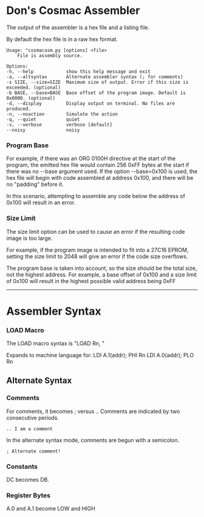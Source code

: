# Don's Cosmac Assembler



The output of the assembler is a hex file and a listing file.

By default the hex file is in a raw hex format.



    Usage: "cosmacasm.py [options] <file>
        File is assembly source.

    Options:
    -h, --help            show this help message and exit
    -a, --altsyntax       Alternate assembler syntax (; for comments)
    -s SIZE, --size=SIZE  Maximum size of output. Error if this size is exceeded. (optional)
    -b BASE, --base=BASE  Base offset of the program image. Default is 0x0000. (optional)
    -d, --display         Display output on terminal. No files are produced.
    -n, --noaction        Simulate the action
    -q, --quiet           quiet
    -v, --verbose         verbose [default]
    --noisy               noisy


### Program Base

For example, if there was an ORG 0100H directive at the start of the program, the emitted hex file would contain 256 0xFF bytes at the start if there was no --base argument used.
If the option --base=0x100 is used, the hex file will begin with code assembled at address 0x100, and there will be no "padding" before it.

In this scenario, attempting to assemble any code below the address of 0x100 will result in an error.

### Size Limit

The size limit option can be used to cause an error if the resulting code image is too large.

For example, if the program image is intended to fit into a 27C16 EPROM, setting the size limit to 2048 will give an error if the code size overflows.

The program base is taken into account, so the size should be the total size, not the highest address. For example, a base offset of 0x100 and a size limit of 0x100 will result in the highest possible valid address being 0xFF

---------------------------------------------------------------------------

# Assembler Syntax

### LOAD Macro

The LOAD macro syntax is "LOAD Rn, <addr>"

Expands to machine language for:
LDI A.1(addr); PHI Rn
LDI A.0(addr); PLO Rn


## Alternate Syntax

### Comments

For comments, it becomes ; versus ..
Comments are indicated by two consecutive periods.

    .. I am a comment

In the alternate syntax mode, comments are begun with a semicolon.

    ; Alternate comment!

### Constants

DC becomes DB.

### Register Bytes

A.0 and A.1 become LOW and HIGH
